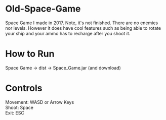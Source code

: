 # Old-Space-Game
Space Game I made in 2017. Note, it's not finished. There are no enemies nor levels. However it does have cool features such as being able to rotate your ship and your ammo has to recharge after you shoot it.

# How to Run
Space Game → dist → Space_Game.jar (and download)


# Controls
Movement: WASD or Arrow Keys\
Shoot: Space\
Exit: ESC
